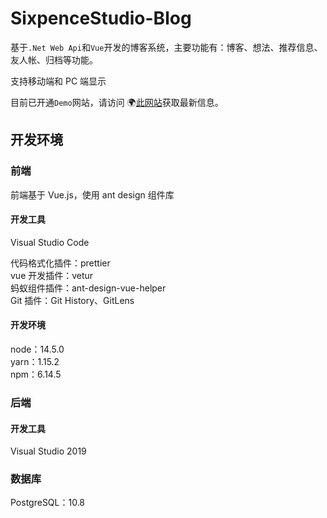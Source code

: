 # SixpenceStudio-Blog

基于`.Net Web Api`和`Vue`开发的博客系统，主要功能有：博客、想法、推荐信息、友人帐、归档等功能。

支持移动端和 PC 端显示

目前已开通`Demo`网站，请访问 🌍[此网站](http://www.karldu.cn/)获取最新信息。

## 开发环境

### 前端

前端基于 Vue.js，使用 ant design 组件库

#### 开发工具

Visual Studio Code

代码格式化插件：prettier  
vue 开发插件：vetur  
蚂蚁组件插件：ant-design-vue-helper  
Git 插件：Git History、GitLens

#### 开发环境

node：14.5.0  
yarn：1.15.2  
npm：6.14.5

### 后端

#### 开发工具

Visual Studio 2019

### 数据库

PostgreSQL：10.8

